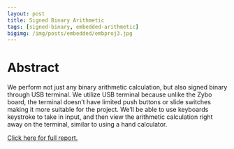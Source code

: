 ```yaml
---
layout: post
title: Signed Binary Arithmetic
tags: [signed-binary, embedded-arithmetic]
bigimg: /img/posts/embedded/embproj3.jpg
---
```


# Abstract
We perform not just any binary arithmetic calculation, but also signed binary through USB terminal. We utilize USB terminal because unlike the Zybo board, the terminal doesn’t have limited push buttons or slide switches making it more suitable for the project. We’ll be able to use keyboards keystroke to take in input, and then view the arithmetic calculation right away on the terminal, similar to using a hand calculator.

[Click here for full report.](
https://drive.google.com/open?id=1ANxC1cfrOiJN_Gx2pdS_wsmHncVx9_Ft)
